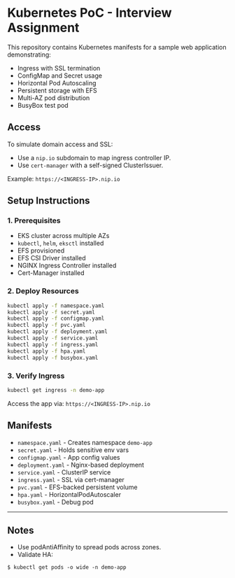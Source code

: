 # Kubernetes PoC - Interview Assignment

This repository contains Kubernetes manifests for a sample web application demonstrating:

- Ingress with SSL termination
- ConfigMap and Secret usage
- Horizontal Pod Autoscaling
- Persistent storage with EFS
- Multi-AZ pod distribution
- BusyBox test pod

## Access

To simulate domain access and SSL:
- Use a `nip.io` subdomain to map ingress controller IP.
- Use `cert-manager` with a self-signed ClusterIssuer.

Example: `https://<INGRESS-IP>.nip.io`


## Setup Instructions

### 1. Prerequisites

- EKS cluster across multiple AZs
- `kubectl`, `helm`, `eksctl` installed
- EFS provisioned
- EFS CSI Driver installed
- NGINX Ingress Controller installed
- Cert-Manager installed

### 2. Deploy Resources

```bash
kubectl apply -f namespace.yaml
kubectl apply -f secret.yaml
kubectl apply -f configmap.yaml
kubectl apply -f pvc.yaml
kubectl apply -f deployment.yaml
kubectl apply -f service.yaml
kubectl apply -f ingress.yaml
kubectl apply -f hpa.yaml
kubectl apply -f busybox.yaml
```

### 3. Verify Ingress

```bash
kubectl get ingress -n demo-app
```

Access the app via: `https://<INGRESS-IP>.nip.io`

## Manifests

- `namespace.yaml` - Creates namespace `demo-app`
- `secret.yaml` - Holds sensitive env vars
- `configmap.yaml` - App config values
- `deployment.yaml` - Nginx-based deployment
- `service.yaml` - ClusterIP service
- `ingress.yaml` - SSL via cert-manager
- `pvc.yaml` - EFS-backed persistent volume
- `hpa.yaml` - HorizontalPodAutoscaler
- `busybox.yaml` - Debug pod

---

## Notes

- Use podAntiAffinity to spread pods across zones.
- Validate HA:

```shell
$ kubectl get pods -o wide -n demo-app
```